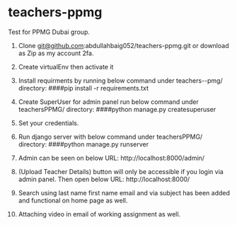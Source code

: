 # teachers-ppmg
Test for PPMG Dubai group.

1. Clone git@github.com:abdullahbaig052/teachers-ppmg.git or download as Zip as my account 2fa.
2. Create virtualEnv then activate it
3. Install requirments by running below command under teachers--pmg/ directory:
   ####pip install -r requirements.txt
4. Create SuperUser for admin panel run below command under teachersPPMG/ directory:
####python manage.py createsuperuser
5. Set your credentials.
6. Run django server with below command under teachersPPMG/ directory:
####python manage.py runserver

7. Admin can be seen on below URL:
http://localhost:8000/admin/
   
8. (Upload Teacher Details) button will only be accessible if you login via admin panel. Then open below URL:
http://localhost:8000/
   
9. Search using last name first name email and via subject has been added and functional on home page as well.
10. Attaching video in email of working assignment as well.


